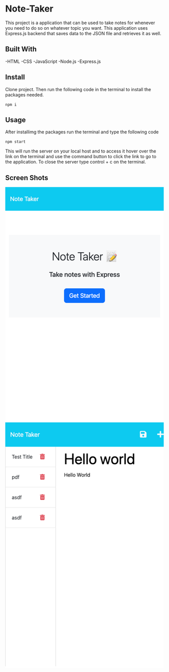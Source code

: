 # Note-Taker

This project is a application that can be used to take notes for whenever you need to do so on whatever topic you want. This application uses Express.js backend that saves data to the JSON file and retrieves it as well.

## Built With
-HTML
-CSS
-JavaScript
-Node.js
-Express.js

## Install

Clone project.
Then run the following code in the terminal to install the packages needed.
```
npm i
```

## Usage

After installimg the packages run the terminal and type the following code
```
npm start
```
This will run the server on your local host and to access it hover over the link on the terminal and use the command button to click the link to go to the application. To close the server type control + c on the terminal.

## Screen Shots

![shot-1](public/assets/joeljazz-notetaker.herokuapp.com_.png)
![shot-2](public/assets/joeljazz-notetaker.herokuapp.com_notes.png)